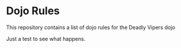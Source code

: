 Dojo Rules
==========

This repository contains a list of dojo rules for the Deadly Vipers dojo

Just a test to see what happens.
